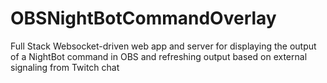 # OBSNightBotCommandOverlay
Full Stack Websocket-driven web app and server for displaying the output of a NightBot command in OBS and refreshing output based on external signaling from Twitch chat
